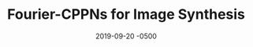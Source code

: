 ---
date: 2019-09-20 -0500
title: Fourier-CPPNs for Image Synthesis
teaser: |
  <video controls>
    <source src="/assets/vid/fccpn_interpolation.mp4" type="video/mp4">
    Your browser does not support the video tag.
  </video>
authors: [mattie, xavier, david]
venue: ICCV Workshops 2019
links:
  -
    name: Paper
    url: https://openaccess.thecvf.com/content_ICCVW_2019/papers/CVFAD/Tesfaldet_Fourier-CPPNs_for_Image_Synthesis_ICCVW_2019_paper.pdf
  -
    name: Code
    url: https://github.com/tesfaldet/fourier-cppn/tree/master
---